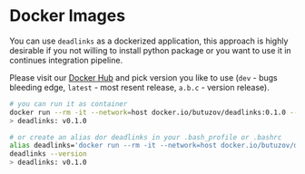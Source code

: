 # Docker Images

You can use `deadlinks` as a dockerized application, this approach is highly desirable if you not willing to install python package or you want to use it in continues integration pipeline.

Please visit our [Docker Hub](https://hub.docker.com/r/butuzov/deadlinks) and pick version you like to use (`dev` - bugs bleeding edge, `latest` - most resent release, `a.b.c` - version release).


```bash
# you can run it as container
docker run --rm -it --network=host docker.io/butuzov/deadlinks:0.1.0 --version
> deadlinks: v0.1.0

# or create an alias dor deadlinks in your .bash_profile or .bashrc
alias deadlinks='docker run --rm -it --network=host docker.io/butuzov/deadlinks:0.1.0 $@'
deadlinks --version
> deadlinks: v0.1.0
```

